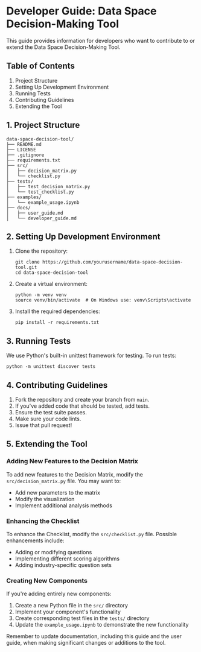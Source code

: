 # Developer Guide: Data Space Decision-Making Tool

This guide provides information for developers who want to contribute to or extend the Data Space Decision-Making Tool.

## Table of Contents
1. Project Structure
2. Setting Up Development Environment
3. Running Tests
4. Contributing Guidelines
5. Extending the Tool

## 1. Project Structure

```
data-space-decision-tool/
├── README.md
├── LICENSE
├── .gitignore
├── requirements.txt
├── src/
│   ├── decision_matrix.py
│   └── checklist.py
├── tests/
│   ├── test_decision_matrix.py
│   └── test_checklist.py
├── examples/
│   └── example_usage.ipynb
├── docs/
│   ├── user_guide.md
│   └── developer_guide.md
```

## 2. Setting Up Development Environment

1. Clone the repository:
   ```
   git clone https://github.com/yourusername/data-space-decision-tool.git
   cd data-space-decision-tool
   ```
2. Create a virtual environment:
   ```
   python -m venv venv
   source venv/bin/activate  # On Windows use: venv\Scripts\activate
   ```
3. Install the required dependencies:
   ```
   pip install -r requirements.txt
   ```

## 3. Running Tests

We use Python's built-in unittest framework for testing. To run tests:

```
python -m unittest discover tests
```

## 4. Contributing Guidelines

1. Fork the repository and create your branch from `main`.
2. If you've added code that should be tested, add tests.
3. Ensure the test suite passes.
4. Make sure your code lints.
5. Issue that pull request!

## 5. Extending the Tool

### Adding New Features to the Decision Matrix
To add new features to the Decision Matrix, modify the `src/decision_matrix.py` file. You may want to:
- Add new parameters to the matrix
- Modify the visualization
- Implement additional analysis methods

### Enhancing the Checklist
To enhance the Checklist, modify the `src/checklist.py` file. Possible enhancements include:
- Adding or modifying questions
- Implementing different scoring algorithms
- Adding industry-specific question sets

### Creating New Components
If you're adding entirely new components:
1. Create a new Python file in the `src/` directory
2. Implement your component's functionality
3. Create corresponding test files in the `tests/` directory
4. Update the `example_usage.ipynb` to demonstrate the new functionality

Remember to update documentation, including this guide and the user guide, when making significant changes or additions to the tool.
